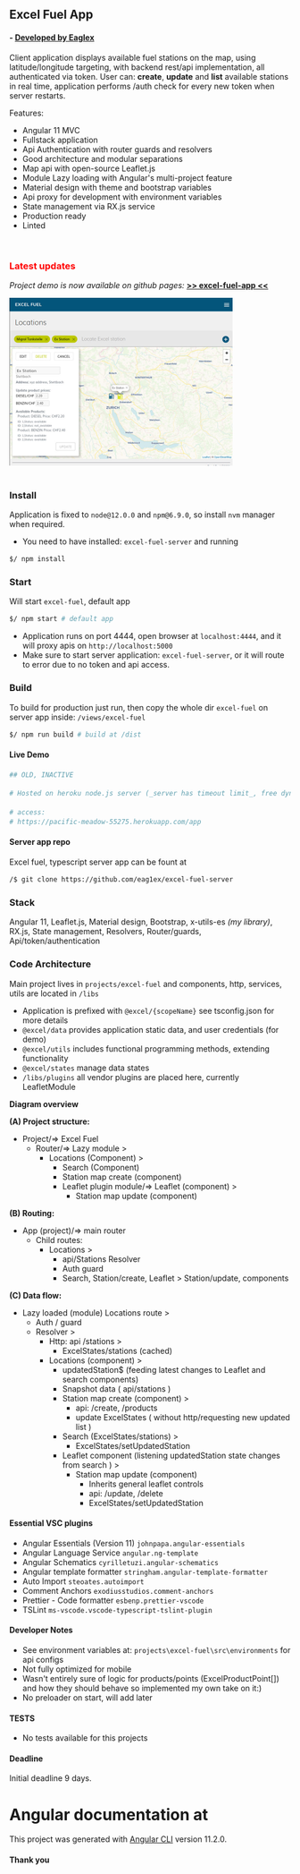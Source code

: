 ## Excel Fuel App

#### - [ Developed by Eaglex ](http://eaglex.net)

Client application displays available fuel stations on the map, using latitude/longitude targeting, with backend rest/api implementation, all authenticated via token. User can: **create**, **update** and **list** available stations in real time, application performs /auth check for every new token when server restarts.

Features:

-   Angular 11 MVC
-   Fullstack application
-   Api Authentication with router guards and resolvers
-   Good architecture and modular separations
-   Map api with open-source Leaflet.js
-   Module Lazy loading with Angular's multi-project feature
-   Material design with theme and bootstrap variables
-   Api proxy for development with environment variables
-   State management via RX.js service
-   Production ready
-   Linted

<br>

### <span style="color:red">Latest updates</span>

<i>Project demo is now available on github pages: </i>
**[ >> excel-fuel-app <<](https://eag1ex.github.io/excel-fuel-app-client/)**

<img src="./screens/excel-3.jpg" width="400" />
<br>
<br>

### Install

Application is fixed to `node@12.0.0` and `npm@6.9.0`, so install `nvm` manager when required.

-   You need to have installed: `excel-fuel-server` and running

```sh
$/ npm install
```

### Start

Will start `excel-fuel`, default app

```sh
$/ npm start # default app
```

-   Application runs on port 4444, open browser at `localhost:4444`, and it will proxy apis on `http://localhost:5000`
-   Make sure to start server application: `excel-fuel-server`, or it will route to error due to no token and api access.

### Build

To build for production just run, then copy the whole dir `excel-fuel` on server app inside: `/views/excel-fuel`

```sh
$/ npm run build # build at /dist
```

#### Live Demo

```sh
## OLD, INACTIVE

# Hosted on heroku node.js server (_server has timeout limit_, free dyno):

# access:
# https://pacific-meadow-55275.herokuapp.com/app
```

#### Server app repo

Excel fuel, typescript server app can be fount at

```sh
/$ git clone https://github.com/eag1ex/excel-fuel-server
```

### Stack

Angular 11, Leaflet.js, Material design, Bootstrap, x-utils-es _(my library)_, RX.js, State management, Resolvers, Router/guards, Api/token/authentication

### Code Architecture

Main project lives in `projects/excel-fuel` and components, http, services, utils are located in `/libs`

-   Application is prefixed with `@excel/{scopeName}` see tsconfig.json for more details
-   `@excel/data` provides application static data, and user credentials (for demo)
-   `@excel/utils` includes functional programming methods, extending functionality
-   `@excel/states` manage data states
-   `/libs/plugins` all vendor plugins are placed here, currently LeafletModule

**Diagram overview**

**(A) Project structure:**

-   Project/=> Excel Fuel
    -   Router/=> Lazy module >
        -   Locations (Component) >
            -   Search (Component)
            -   Station map create (component)
            -   Leaflet plugin module/=> Leaflet (component) >
                -   Station map update (component)

**(B) Routing:**

-   App (project)/=> main router
    -   Child routes:
        -   Locations >
            -   api/Stations Resolver
            -   Auth guard
            -   Search, Station/create, Leaflet > Station/update, components

**(C) Data flow:**

-   Lazy loaded (module) Locations route >
    -   Auth / guard
    -   Resolver >
        -   Http: api /stations >
            -   ExcelStates/stations (cached)
        -   Locations (component) >
            -   updatedStation$ (feeding latest changes to Leaflet and search components)
            -   Snapshot data ( api/stations )
            -   Station map create (component) >
                -   api: /create, /products
                -   update ExcelStates ( without http/requesting new updated list )
            -   Search (ExcelStates/stations) >
                -   ExcelStates/setUpdatedStation
            -   Leaflet component (listening updatedStation state changes from search ) >
                -   Station map update (component)
                    -   Inherits general leaflet controls
                    -   api: /update, /delete
                    -   ExcelStates/setUpdatedStation

#### Essential VSC plugins

-   Angular Essentials (Version 11) `johnpapa.angular-essentials`
-   Angular Language Service `angular.ng-template`
-   Angular Schematics `cyrilletuzi.angular-schematics`
-   Angular template formatter `stringham.angular-template-formatter`
-   Auto Import `steoates.autoimport`
-   Comment Anchors `exodiusstudios.comment-anchors`
-   Prettier - Code formatter `esbenp.prettier-vscode`
-   TSLint `ms-vscode.vscode-typescript-tslint-plugin`

#### Developer Notes

-   See environment variables at: `projects\excel-fuel\src\environments` for api configs
-   Not fully optimized for mobile
-   Wasn't entirely sure of logic for products/points (ExcelProductPoint[]) and how they should behave so implemented my own take on it:)
-   No preloader on start, will add later

#### TESTS

-   No tests available for this projects

#### Deadline

Initial deadline 9 days.

# Angular documentation at

This project was generated with [Angular CLI](https://github.com/angular/angular-cli) version 11.2.0.

#### Thank you
